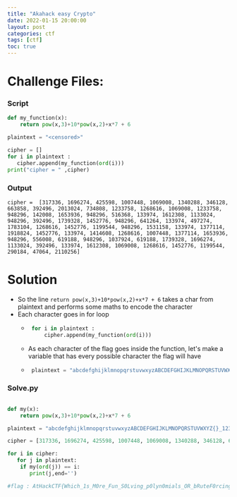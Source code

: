```yaml
---
title: "Akahack easy Crypto"
date: 2022-01-15 20:00:00 
layout: post
categories: ctf
tags: [ctf]
toc: true
---
```


# Challenge Files:

### Script

```py
def my_function(x):
    return pow(x,3)+10*pow(x,2)+x*7 + 6

plaintext = "<censored>"

cipher = []
for i in plaintext : 
   cipher.append(my_function(ord(i)))
print("cipher = " ,cipher)
```

### Output

```
cipher =  [317336, 1696274, 425598, 1007448, 1069008, 1340288, 346128, 663858, 392496, 2013024, 734808, 1233758, 1268616, 1069008, 1233758, 948296, 142008, 1653936, 948296, 516368, 133974, 1612308, 1133024, 948296, 392496, 1739328, 1452776, 948296, 641264, 133974, 497274, 1783104, 1268616, 1452776, 1199544, 948296, 1531158, 133974, 1377114, 1918824, 1452776, 133974, 1414608, 1268616, 1007448, 1377114, 1653936, 948296, 556008, 619188, 948296, 1037924, 619188, 1739328, 1696274, 1133024, 392496, 133974, 1612308, 1069008, 1268616, 1452776, 1199544, 290184, 47064, 2110256]

```

# Solution

- So the line `return pow(x,3)+10*pow(x,2)+x*7 + 6` takes a char from plaintext and performs some maths to encode the character
- Each character goes in for loop
   - ```py
      for i in plaintext : 
          cipher.append(my_function(ord(i)))
	 ```   
   - As each character of the flag goes inside the function, let's make a variable that has every possible character the flag will have
   - ```py
      plaintext = "abcdefghijklmnopqrstuvwxyzABCDEFGHIJKLMNOPQRSTUVWXYZ{}_1234567890!@#$%^&*()"
      ```
      
### Solve.py

```py

def my(x):
    return pow(x,3)+10*pow(x,2)+x*7 + 6

plaintext = "abcdefghijklmnopqrstuvwxyzABCDEFGHIJKLMNOPQRSTUVWXYZ{}_1234567890!@#$%^&*()"

cipher = [317336, 1696274, 425598, 1007448, 1069008, 1340288, 346128, 663858, 392496, 2013024, 734808, 1233758, 1268616, 1069008, 1233758, 948296, 142008, 1653936, 948296, 516368, 133974, 1612308, 1133024, 948296, 392496, 1739328, 1452776, 948296, 641264, 133974, 497274, 1783104, 1268616, 1452776, 1199544, 948296, 1531158, 133974, 1377114, 1918824, 1452776, 133974, 1414608, 1268616, 1007448, 1377114, 1653936, 948296, 556008, 619188, 948296, 1037924, 619188, 1739328, 1696274, 1133024, 392496, 133974, 1612308, 1069008, 1268616, 1452776, 1199544, 290184, 47064, 2110256]

for i in cipher:
   for j in plaintext:
	if my(ord(j)) == i:
	   print(j,end='')

#flag : AtHackCTF{Which_1s_M0re_Fun_S0Lving_p0lyn0mials_OR_bRuteF0rcing!}  
```

